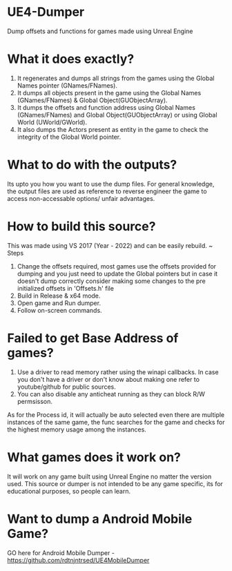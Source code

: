 # UE4-Dumper
Dump offsets and functions for games made using Unreal Engine 

# What it does exactly?
1. It regenerates and dumps all strings from the games using the Global Names pointer (GNames/FNames).
2. It dumps all objects present in the game using the Global Names (GNames/FNames) & Global Object(GUObjectArray).
3. It dumps the offsets and function address using Global Names (GNames/FNames) and Global Object(GUObjectArray) or using Global World (UWorld/GWorld).
4. It also dumps the Actors present as entity in the game to check the integrity of the Global World pointer.

# What to do with the outputs?
Its upto you how you want to use the dump files. For general knowledge, the output files are used as reference to reverse engineer the game to access non-accessable options/ unfair advantages.

# How to build this source?
This was made using VS 2017 (Year - 2022) and can be easily rebuild.
~ Steps
1. Change the offsets required, most games use the offsets provided for dumping and you just need to update the Global pointers but in case it doesn't dump correctly consider making some changes to the pre initialized offsets in 'Offsets.h' file
2. Build in Release & x64 mode.
3. Open game and Run dumper.
4. Follow on-screen commands.

# Failed to get Base Address of games?
1. Use a driver to read memory rather using the winapi callbacks. In case you don't have a driver or don't know about making one refer to youtube/github for public sources.
2. You can also disable any anticheat running as they can block R/W permsisson.

As for the Process id, it will actually be auto selected even there are multiple instances of the same game, the func searches for the game and checks for the highest memory usage among the instances.

# What games does it work on?
It will work on any game built using Unreal Engine no matter the version used. 
This source or dumper is not intended to be any game specific, its for educational purposes, so people can learn.

# Want to dump a Android Mobile Game?
GO here for Android Mobile Dumper - https://github.com/rdtnjntrsed/UE4MobileDumper
